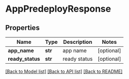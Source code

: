 # AppPredeployResponse

## Properties
Name | Type | Description | Notes
------------ | ------------- | ------------- | -------------
**app_name** | **str** | app name | [optional] 
**ready_status** | **str** | ready status | [optional] 

[[Back to Model list]](../README.md#documentation-for-models) [[Back to API list]](../README.md#documentation-for-api-endpoints) [[Back to README]](../README.md)


